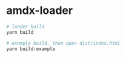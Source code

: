 # amdx-loader

```zsh
# loader build
yarn build

# example build, then open dist/index.html
yarn build:example
```
